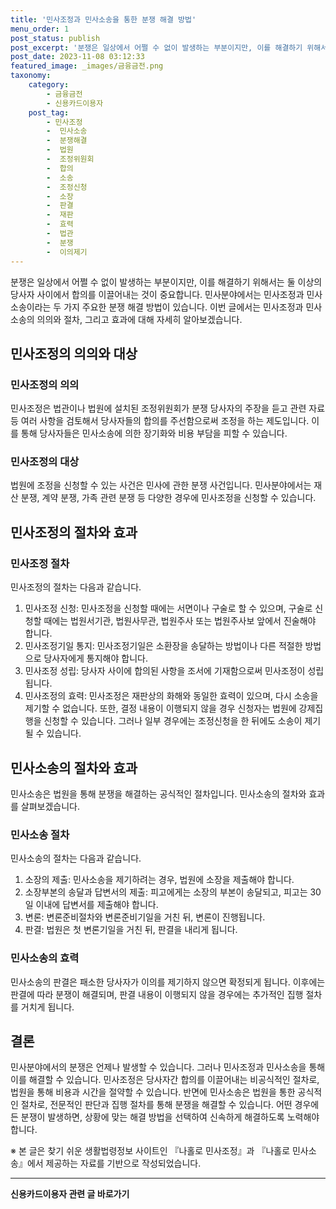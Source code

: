 ```yaml
---
title: '민사조정과 민사소송을 통한 분쟁 해결 방법'
menu_order: 1
post_status: publish
post_excerpt: '분쟁은 일상에서 어쩔 수 없이 발생하는 부분이지만, 이를 해결하기 위해서는 둘 이상의 당사자 사이에서 합의를 이끌어내는 것이 중요합니다. 민사분야에서는 민사조정과 민사소송이라는 두 가지 주요한 분쟁 해결 방법이 있습니다. 이번 글에서는 민사조정과 민사소송의 의의와 절차, 그리고 효과에 대해 자세히 알아보겠습니다.'
post_date: 2023-11-08 03:12:33
featured_image: _images/금융금전.png
taxonomy:
    category:
        - 금융금전
        - 신용카드이용자
    post_tag:
        - 민사조정
        -  민사소송
        -  분쟁해결
        -  법원
        -  조정위원회
        -  합의
        -  소송
        -  조정신청
        -  소장
        -  판결
        -  재판
        -  효력
        -  법관
        -  분쟁
        -  이의제기
---
```



분쟁은 일상에서 어쩔 수 없이 발생하는 부분이지만, 이를 해결하기 위해서는 둘 이상의 당사자 사이에서 합의를 이끌어내는 것이 중요합니다. 민사분야에서는 민사조정과 민사소송이라는 두 가지 주요한 분쟁 해결 방법이 있습니다. 이번 글에서는 민사조정과 민사소송의 의의와 절차, 그리고 효과에 대해 자세히 알아보겠습니다.

## 민사조정의 의의와 대상

### 민사조정의 의의

민사조정은 법관이나 법원에 설치된 조정위원회가 분쟁 당사자의 주장을 듣고 관련 자료 등 여러 사항을 검토해서 당사자들의 합의를 주선함으로써 조정을 하는 제도입니다. 이를 통해 당사자들은 민사소송에 의한 장기화와 비용 부담을 피할 수 있습니다.

### 민사조정의 대상

법원에 조정을 신청할 수 있는 사건은 민사에 관한 분쟁 사건입니다. 민사분야에서는 재산 분쟁, 계약 분쟁, 가족 관련 분쟁 등 다양한 경우에 민사조정을 신청할 수 있습니다. 

## 민사조정의 절차와 효과

### 민사조정 절차

민사조정의 절차는 다음과 같습니다.

1. 민사조정 신청: 민사조정을 신청할 때에는 서면이나 구술로 할 수 있으며, 구술로 신청할 때에는 법원서기관, 법원사무관, 법원주사 또는 법원주사보 앞에서 진술해야 합니다.
2. 민사조정기일 통지: 민사조정기일은 소환장을 송달하는 방법이나 다른 적절한 방법으로 당사자에게 통지해야 합니다.
3. 민사조정 성립: 당사자 사이에 합의된 사항을 조서에 기재함으로써 민사조정이 성립됩니다.
4. 민사조정의 효력: 민사조정은 재판상의 화해와 동일한 효력이 있으며, 다시 소송을 제기할 수 없습니다. 또한, 결정 내용이 이행되지 않을 경우 신청자는 법원에 강제집행을 신청할 수 있습니다. 그러나 일부 경우에는 조정신청을 한 뒤에도 소송이 제기될 수 있습니다.

## 민사소송의 절차와 효과

민사소송은 법원을 통해 분쟁을 해결하는 공식적인 절차입니다. 민사소송의 절차와 효과를 살펴보겠습니다.

### 민사소송 절차

민사소송의 절차는 다음과 같습니다.

1. 소장의 제출: 민사소송을 제기하려는 경우, 법원에 소장을 제출해야 합니다.
2. 소장부본의 송달과 답변서의 제출: 피고에게는 소장의 부본이 송달되고, 피고는 30일 이내에 답변서를 제출해야 합니다.
3. 변론: 변론준비절차와 변론준비기일을 거친 뒤, 변론이 진행됩니다.
4. 판결: 법원은 첫 변론기일을 거친 뒤, 판결을 내리게 됩니다.

### 민사소송의 효력

민사소송의 판결은 패소한 당사자가 이의를 제기하지 않으면 확정되게 됩니다. 이후에는 판결에 따라 분쟁이 해결되며, 판결 내용이 이행되지 않을 경우에는 추가적인 집행 절차를 거치게 됩니다.

## 결론

민사분야에서의 분쟁은 언제나 발생할 수 있습니다. 그러나 민사조정과 민사소송을 통해 이를 해결할 수 있습니다. 민사조정은 당사자간 합의를 이끌어내는 비공식적인 절차로, 법원을 통해 비용과 시간을 절약할 수 있습니다. 반면에 민사소송은 법원을 통한 공식적인 절차로, 전문적인 판단과 집행 절차를 통해 분쟁을 해결할 수 있습니다. 어떤 경우에든 분쟁이 발생하면, 상황에 맞는 해결 방법을 선택하여 신속하게 해결하도록 노력해야 합니다.

※ 본 글은 찾기 쉬운 생활법령정보 사이트인 『나홀로 민사조정』과 『나홀로 민사소송』에서 제공하는 자료를 기반으로 작성되었습니다.
<!-- wp:separator -->
<hr class="wp-block-separator has-alpha-channel-opacity"/>
<!-- /wp:separator -->

<!-- wp:group {"backgroundColor":"base","layout":{"type":"constrained"}} -->
<div class="wp-block-group has-base-background-color has-background"><!-- wp:paragraph {"align":"center","fontSize":"medium"} -->
<p class="has-text-align-center has-large-font-size"><strong>신용카드이용자 관련 글 바로가기</strong></p>
<!-- /wp:paragraph -->


<!-- wp:latest-posts
{"categories":[{"id":15350,"count":19,"description":"","link":"https://uknowlaw.com/category/%ec%8b%a0%ec%9a%a9%ec%b9%b4%eb%93%9c%ec%9d%b4%ec%9a%a9%ec%9e%90/","name":"신용카드이용자","slug":"신용카드이용자","taxonomy":"category","parent":0,"meta":[],"_links":{"self":[{"href":"https://uknowlaw.com/wp-json/wp/v2/categories/15350"}],"collection":[{"href":"https://uknowlaw.com/wp-json/wp/v2/categories"}],"about":[{"href":"https://uknowlaw.com/wp-json/wp/v2/taxonomies/category"}],"wp:post_type":[{"href":"https://uknowlaw.com/wp-json/wp/v2/posts?categories=15350"}],"curies":[{"name":"wp","href":"https://api.w.org/{rel}","templated":true}]}}],"postsToShow":100,"excerptLength":28,"postLayout":"grid","columns":2,"featuredImageAlign":"left","featuredImageSizeSlug":"large","fontSize":"small"} /--></div>
<!-- /wp:group -->